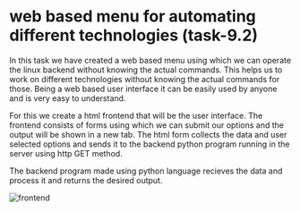 # web based menu for automating different technologies (task-9.2)

In this task we have created a web based menu using which we can operate the linux backend without knowing the actual commands.
This helps us to work on different technologies without knowing the actual commands for those. Being a web based user interface it can be easily used by anyone and is very easy to understand.

For this we create a html frontend that will be the user interface. The frontend consists of forms using which we can submit our options and the output will be shown in a new tab.
The html form collects the data and user selected options and sends it to the backend python program running in the server using http GET method. 

The backend program made using python language recieves the data and process it and returns the desired output.


![frontend](https://github.com/ritwik-jha/web-menu/blob/images/image-1.png?raw=true)



